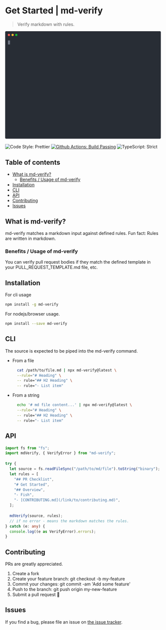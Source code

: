 # Get Started | md-verify

> Verify markdown with rules.

<!-- Generate demo with svg-term-cli -->

![example usage](/assets/example.svg)

![Code Style: Prettier](https://img.shields.io/badge/code_style-prettier-14cc21.svg)
[![Github Actions: Build Passing](https://img.shields.io/badge/github_actions-build_passing-14cc21.svg)](https://github.com/fuadop/md-verify/actions)
![TypeScript: Strict](https://img.shields.io/badge/typescript-strict-14cc21.svg)

## Table of contents

- [What is md-verify?](#what-is-md-verify)
  - [Benefits / Usage of md-verify](#benefits--usage-of-md-verify)
- [Installation](#installation)
- [CLI](#cli)
- [API](#api)
- [Contributing](#contributing)
- [Issues](#issues)

## What is md-verify?

md-verify matches a markdown input against defined rules. Fun fact: Rules are written in markdown.

### Benefits / Usage of md-verify

You can verify pull request bodies if they match the defined template in your PULL_REQUEST_TEMPLATE.md file, etc.

## Installation

For cli usage

```bash
npm install -g md-verify
```

For nodejs/browser usage.

```bash
npm install --save md-verify
```

## CLI

The source is expected to be piped into the md-verify command.

- From a file

  ```bash
    cat /path/to/file.md | npx md-verify@latest \
    --rule="# Heading" \
    -- rule="## H2 Heading" \
    -- rule="- List item"
  ```

- From a string

  ```bash
    echo '# md file content...' | npx md-verify@latest \
    --rule="# Heading" \
    -- rule="## H2 Heading" \
    -- rule="- List item"
  ```

## API

```typescript
import fs from "fs";
import mdVerify, { VerifyError } from "md-verify";

try {
  let source = fs.readFileSync("/path/to/md/file").toString("binary");
  let rules = [
    "## PR Checklist",
    "# Get Started",
    "## Overview",
    "- Fish",
    "- [CONTRIBUTING.md](/link/to/contributing.md)",
  ];

  mdVerify(source, rules);
  // if no error - means the markdown matches the rules.
} catch (e: any) {
  console.log((e as VerifyError).errors);
}
```

## Contributing

PRs are greatly appreciated.

1. Create a fork
2. Create your feature branch: git checkout -b my-feature
3. Commit your changes: git commit -am 'Add some feature'
4. Push to the branch: git push origin my-new-feature
5. Submit a pull request 🚀

## Issues

If you find a bug, please file an issue on [the issue tracker](https://github.com/fuadop/md-verify/issues).
